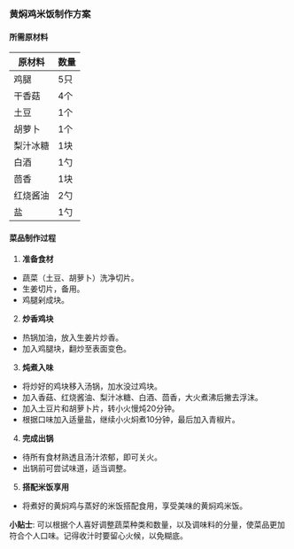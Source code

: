 ### 黄焖鸡米饭制作方案  
  
#### 所需原材料  
  
| 原材料 | 数量 |  
|----------|----------|  
| 鸡腿 | 5只 |  
| 干香菇 | 4个 |  
| 土豆 | 1个 |  
| 胡萝卜 | 1个 |  
| 梨汁冰糖 | 1块 |  
| 白酒 | 1勺 |  
| 茴香 | 1块 |  
| 红烧酱油 | 2勺 |  
| 盐 | 1勺 |  
  
#### 菜品制作过程  
  
1. **准备食材**  
- 蔬菜（土豆、胡萝卜）洗净切片。  
- 生姜切片，备用。  
- 鸡腿剁成块。  
  
2. **炒香鸡块**  
- 热锅加油，放入生姜片炒香。  
- 加入鸡腿块，翻炒至表面变色。  
  
3. **炖煮入味**  
- 将炒好的鸡块移入汤锅，加水没过鸡块。  
- 加入香菇、红烧酱油、梨汁冰糖、白酒、茴香，大火煮沸后撇去浮沫。  
- 加入土豆片和胡萝卜片，转小火慢炖20分钟。  
- 根据口味加入适量盐，继续小火焖煮10分钟，最后加入青椒片。  
  
4. **完成出锅**  
- 待所有食材熟透且汤汁浓郁，即可关火。  
- 出锅前可尝试味道，适当调整。  
  
5. **搭配米饭享用**  
- 将煮好的黄焖鸡与蒸好的米饭搭配食用，享受美味的黄焖鸡米饭。  
  
**小贴士**: 可以根据个人喜好调整蔬菜种类和数量，以及调味料的分量，使菜品更加符合个人口味。记得收汁时要留心火候，以免糊底。
<!--stackedit_data:
eyJoaXN0b3J5IjpbLTU3NTI0NDU2MiwxMTk5MTYzMDg5LDQ4Nj
A0ODIyMywyMDIyNjQ3OTQyLC00Mzc5OTA4NjEsMTAxMjUwNjc3
OSwtMjY5ODAyNjQ0XX0=
-->